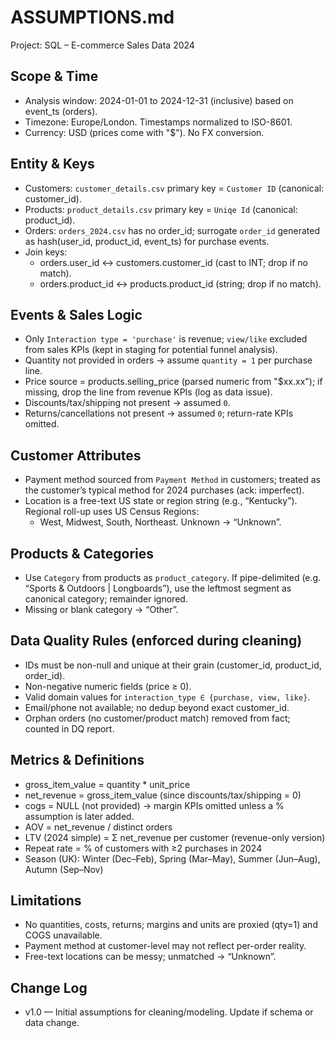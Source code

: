 # ASSUMPTIONS.md

Project: SQL – E-commerce Sales Data 2024

## Scope & Time
- Analysis window: 2024-01-01 to 2024-12-31 (inclusive) based on event_ts (orders).
- Timezone: Europe/London. Timestamps normalized to ISO-8601.
- Currency: USD (prices come with "$"). No FX conversion.

## Entity & Keys
- Customers: `customer_details.csv` primary key = `Customer ID` (canonical: customer_id).
- Products: `product_details.csv` primary key = `Uniqe Id` (canonical: product_id).
- Orders: `orders_2024.csv` has no order_id; surrogate `order_id` generated as hash(user_id, product_id, event_ts) for purchase events.
- Join keys:
  - orders.user_id ↔ customers.customer_id (cast to INT; drop if no match).
  - orders.product_id ↔ products.product_id (string; drop if no match).

## Events & Sales Logic
- Only `Interaction type = 'purchase'` is revenue; `view/like` excluded from sales KPIs (kept in staging for potential funnel analysis).
- Quantity not provided in orders → assume `quantity = 1` per purchase line.
- Price source = products.selling_price (parsed numeric from "$xx.xx"); if missing, drop the line from revenue KPIs (log as data issue).
- Discounts/tax/shipping not present → assumed `0`.
- Returns/cancellations not present → assumed `0`; return-rate KPIs omitted.

## Customer Attributes
- Payment method sourced from `Payment Method` in customers; treated as the customer’s typical method for 2024 purchases (ack: imperfect).
- Location is a free-text US state or region string (e.g., “Kentucky”). Regional roll-up uses US Census Regions:
  - West, Midwest, South, Northeast. Unknown → “Unknown”.

## Products & Categories
- Use `Category` from products as `product_category`. If pipe-delimited (e.g. “Sports & Outdoors | Longboards”), use the leftmost segment as canonical category; remainder ignored.
- Missing or blank category → “Other”.

## Data Quality Rules (enforced during cleaning)
- IDs must be non-null and unique at their grain (customer_id, product_id, order_id).
- Non-negative numeric fields (price ≥ 0).
- Valid domain values for `interaction_type ∈ {purchase, view, like}`.
- Email/phone not available; no dedup beyond exact customer_id.
- Orphan orders (no customer/product match) removed from fact; counted in DQ report.

## Metrics & Definitions
- gross_item_value = quantity * unit_price
- net_revenue = gross_item_value (since discounts/tax/shipping = 0)
- cogs = NULL (not provided) → margin KPIs omitted unless a % assumption is later added.
- AOV = net_revenue / distinct orders
- LTV (2024 simple) = Σ net_revenue per customer (revenue-only version)
- Repeat rate = % of customers with ≥2 purchases in 2024
- Season (UK): Winter (Dec–Feb), Spring (Mar–May), Summer (Jun–Aug), Autumn (Sep–Nov)

## Limitations
- No quantities, costs, returns; margins and units are proxied (qty=1) and COGS unavailable.
- Payment method at customer-level may not reflect per-order reality.
- Free-text locations can be messy; unmatched → “Unknown”.

## Change Log
- v1.0 — Initial assumptions for cleaning/modeling. Update if schema or data change.
